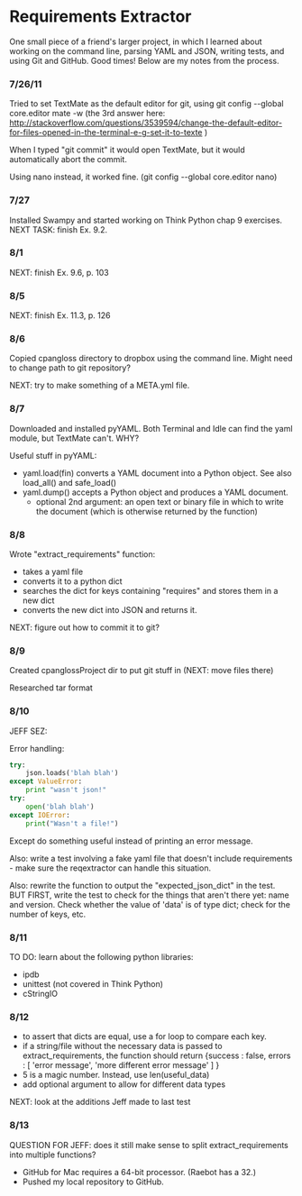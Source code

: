 Requirements Extractor
======================
One small piece of a friend's larger project, in which I learned about working on the command line, parsing YAML and JSON, writing tests, and using Git and GitHub. Good times! Below are my notes from the process.

### 7/26/11
Tried to set TextMate as the default editor for git, using git config --global core.editor mate -w (the 3rd answer here: http://stackoverflow.com/questions/3539594/change-the-default-editor-for-files-opened-in-the-terminal-e-g-set-it-to-texte )

When I typed "git commit" it would open TextMate, but it would automatically abort the commit.

Using nano instead, it worked fine. (git config --global core.editor nano)

### 7/27
Installed Swampy and started working on Think Python chap 9 exercises.
NEXT TASK: finish Ex. 9.2.

### 8/1
NEXT: finish Ex. 9.6, p. 103

### 8/5
NEXT: finish Ex. 11.3, p. 126

### 8/6
Copied cpangloss directory to dropbox using the command line. Might need to change path to git repository?

NEXT: try to make something of a META.yml file.

### 8/7
Downloaded and installed pyYAML.
Both Terminal and Idle can find the yaml module, but TextMate can't. WHY?

Useful stuff in pyYAML:
- yaml.load(fin) converts a YAML document into a Python object. See also load_all() and safe_load()
- yaml.dump() accepts a Python object and produces a YAML document.
	- optional 2nd argument: an open text or binary file in which to write the document (which is otherwise returned by the function)

### 8/8
Wrote "extract_requirements" function:
- takes a yaml file
- converts it to a python dict
- searches the dict for keys containing "requires" and stores them in a new dict
- converts the new dict into JSON and returns it.

NEXT: figure out how to commit it to git?

### 8/9
Created cpanglossProject dir to put git stuff in (NEXT: move files there)

Researched tar format

### 8/10
JEFF SEZ:

Error handling:
```python
try:
    json.loads('blah blah')
except ValueError:
    print "wasn't json!"
try:
    open('blah blah')
except IOError:
    print("Wasn't a file!")
```
Except do something useful instead of printing an error message.

Also: write a test involving a fake yaml file that doesn't include requirements - make sure the reqextractor can handle this situation.

Also: rewrite the function to output the "expected_json_dict" in the test. BUT FIRST, write the test to check for the things that aren't there yet: name and version.
Check whether the value of 'data' is of type dict; check for the number of keys, etc.

### 8/11
TO DO: learn about the following python libraries:
- ipdb
- unittest (not covered in Think Python)
- cStringIO

### 8/12
- to assert that dicts are equal, use a for loop to compare each key.
- if a string/file without the necessary data is passed to extract_requirements, the function should return {success : false, errors : [ 'error message', 'more different error message' ] }
- 5 is a magic number. Instead, use len(useful_data)
- add optional argument to allow for different data types

NEXT: look at the additions Jeff made to last test

### 8/13
QUESTION FOR JEFF: does it still make sense to split extract_requirements into multiple functions?
- GitHub for Mac requires a 64-bit processor. (Raebot has a 32.)
- Pushed my local repository to GitHub.
